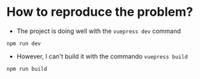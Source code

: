 # How to reproduce the problem?

- The project is doing well with the `vuepress dev` command

```
npm run dev
```

- However, I can't build it with the commando `vuepress build`

```
npm run build
```
